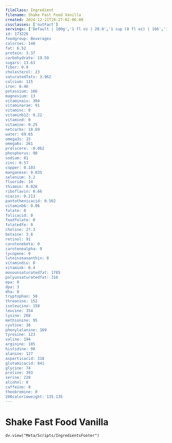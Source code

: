 ```yaml
---
fileClass: Ingredient
filename: Shake Fast Food Vanilla
created: 2024-12-21T19:27:02-06:00
cssclasses: ['nutFact']
servings: ['Default | 100g','1 fl oz | 20.8','1 cup (8 fl oz) | 166','1 milkshake (10 fl oz) | 208','1 small mcdonald's shake (12 fl oz) | 250','1 medium mcdonald's shake (16 fl oz) | 333','1 large mcdonald's shake (22 fl oz) | 458']
id: 173226
foodgroup: Beverages
calories: 148
fat: 6.52
protein: 3.37
carbohydrate: 19.59
sugars: 13.63
fiber: 0.9
cholesterol: 23
saturatedfats: 3.962
calcium: 115
iron: 0.46
potassium: 166
magnesium: 13
vitaminaiu: 304
vitaminarae: 91
vitaminc: 0
vitaminb12: 0.22
vitamind: 0
vitamine: 0.25
netcarbs: 18.69
water: 69.65
omega3s: 15
omega6s: 261
pralscore: -0.062
phosphorus: 98
sodium: 81
zinc: 0.57
copper: 0.103
manganese: 0.035
selenium: 3.2
fluoride: 14
thiamin: 0.026
riboflavin: 0.66
niacin: 0.213
pantothenicacid: 0.562
vitaminb6: 0.06
folate: 0
folicacid: 0
foodfolate: 0
folatedfe: 0
choline: 27.3
betaine: 3.8
retinol: 91
carotenebeta: 0
carotenealpha: 0
lycopene: 0
luteinzeaxanthin: 0
vitamindiu: 0
vitamink: 0.4
monounsaturatedfat: 1785
polyunsaturatedfat: 316
epa: 0
dpa: 3
dha: 0
tryptophan: 58
threonine: 152
isoleucine: 158
leucine: 354
lysine: 268
methionine: 95
cystine: 38
phenylalanine: 169
tyrosine: 123
valine: 194
arginine: 105
histidine: 90
alanine: 127
asparticacid: 318
glutamicacid: 841
glycine: 74
proline: 393
serine: 228
alcohol: 0
caffeine: 0
theobromine: 0
200calorieweight: 135.135
---
```


# Shake Fast Food Vanilla

```dataviewjs
dv.view("Meta/Scripts/IngredientsFooter")
```